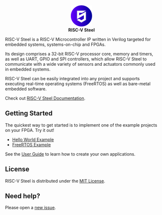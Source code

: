 <p align="center"><img src="docs/source/images/rvsteel_logo_circle.svg" width="70"/></br><strong>RISC-V Steel</strong></p>

RISC-V Steel is a RISC-V Microcontroller IP written in Verilog targeted for embedded systems, systems-on-chip and FPGAs.

Its design comprises a 32-bit RISC-V processor core, memory and timers, as well as UART, GPIO and SPI controllers, which allow RISC-V Steel to communicate with a wide variety of sensors and actuators commonly used in embedded systems.

RISC-V Steel can be easily integrated into any project and supports executing real-time operating systems (FreeRTOS) as well as bare-metal embedded software.

Check out [RISC-V Steel Documentation][1].

## Getting Started

The quickest way to get started is to implement one of the example projects on your FPGA. Try it out!

- [Hello World Example][2]
- [FreeRTOS Example][3]

See the [User Guide][4] to learn how to create your own applications.

## License

RISC-V Steel is distributed under the [MIT License][5].

## Need help?

Please open a [new issue][6].

[1]: https://riscv-steel.github.io/riscv-steel
[2]: https://riscv-steel.github.io/riscv-steel/examples/helloworld
[3]: https://riscv-steel.github.io/riscv-steel/examples/freertos
[4]: https://riscv-steel.github.io/riscv-steel/userguide/
[5]: LICENSE
[6]: https://github.com/riscv-steel/riscv-steel/issues